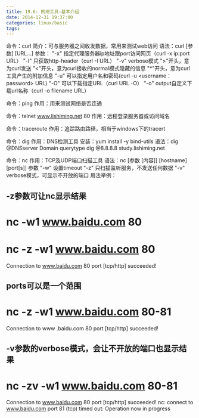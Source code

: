```yaml
---
title: 19.6: 网络工具-基本介绍
date: 2014-12-31 19:37:00
categories: linux/basic
tags:
---
```

 
命令：curl
简介：可与服务器之间收发数据，常用来测试web访问
语法：curl [参数] [URL...]
参数：
"-x" 指定代理服务器ip地址跟port访问网页（curl -x ip:port URL） 
"-I" 只获取http-header（curl -I URL）
"-v" verbose模式
">"开头，意为curl发送
"<"开头，意为curl接收的normal模式隐藏的信息
"*"开头，意为curl工具产生的附加信息
"-u" 可以指定用户名和密码(curl -u <username：password> URL)
"-O" 可以下载指定URL（curl  URL -O）
"-o" output自定义下载url名称（curl -o filename URL）
 
 
命令：ping
作用：用来测试网络是否连通
 
 
命令：telnet  www.lishiming.net  80
作用：远程登录服务器或访问域名
 
 
命令：traceroute
作用：追踪路由路径，相当于windows下的tracert
 
 
命令：dig
作用：DNS检测工具
安装：yum install -y bind-utils
语法：dig @DNSserver Domain querytype
dig @8.8.8.8  study.lishiming.net
 
 
命令：nc
作用：TCP及UDP端口扫描工具
语法：nc [参数 [内容]] [hostname] [port[s]]
参数
"-w" 设置timeout
"-z" 只扫描监听服务，不发送任何数据
"-v" verbose模式，可显示不开放的端口
用法举例：
## -z参数可让nc显示结果
# nc -w1 www.baidu.com 80
# nc -z -w1 www.baidu.com 80
Connection to www.baidu.com 80 port [tcp/http] succeeded!
 
 
## ports可以是一个范围
# nc -z -w1 www.baidu.com 80-81
Connection to www .baidu.com 80 port [tcp/http] succeeded!
 
 
## -v参数的verbose模式，会让不开放的端口也显示结果
# nc -zv -w1 www.baidu.com 80-81
Connection to www.baidu.com 80 port [tcp/http] succeeded!
nc: connect to www.baidu.com port 81 (tcp) timed out: Operation now in progress
